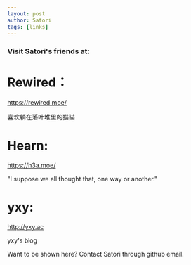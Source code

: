 ```yaml
---
layout: post
author: Satori
tags: [links]
---
```


### Visit Satori's friends at:

# Rewired：
<https://rewired.moe/>

喜欢躺在落叶堆里的猫猫

# Hearn: 
<https://h3a.moe/>

"I suppose we all thought that, one way or another."

# yxy: 
<http://yxy.ac>

yxy's blog

Want to be shown here? Contact Satori through github email.
